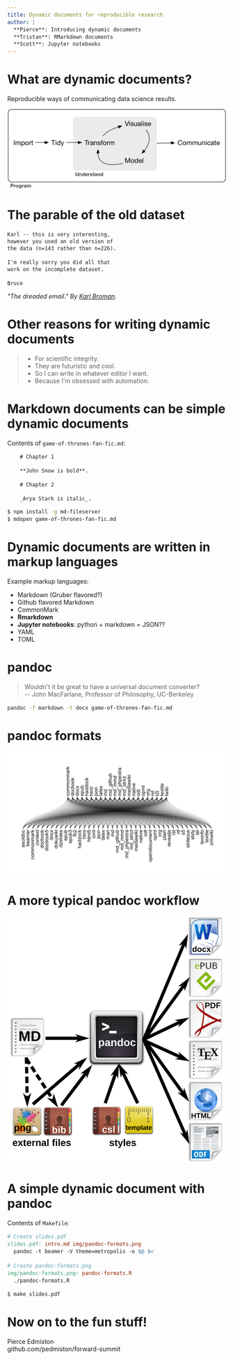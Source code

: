 ```yaml
---
title: Dynamic documents for reproducible research
author: |
  **Pierce**: Introducing dynamic documents  
  **Tristan**: RMarkdown documents  
  **Scott**: Jupyter notebooks  
---
```


# What are dynamic documents?

<!--
Thanks for coming everyone. I'm happy to kick off our session on using dynamic
documents for reproducible research. My name is Pierce Edmiston, and I'm
presenting with two other members of the Madpy and MadR communities. Tristan
Mahr will be talking about Rmarkdown documents, and Scott Sievert will be
talking about Jupyter notebooks. But before we get to the cool stuff, I wanted
to start by introducing dynamic documents for people who may not be familiar
with them and why I think they're worth using.

So what are dynamic documents?
-->

Reproducible ways of communicating data science results.

![The data science workflow. From Hadley Wickham.](img/data-science-workflow.png)

<!--
Here is a typical data science workflow: you start by importing some data,
you spend most of your time tidying it up, then you try to understand
that data through visualizations and models, and once you've figured out
what's in the data, you're ready to communicate that understanding to someone
else.

Dynamic documents are really what connects the gap between doing some analysis
and communicating the results. You can't see it in this figure, but most of the
time there is this gap between results and communication. Your results are just
the outputs of your analysis scripts, so numbers printed from python or R or
whatever you are using to do your stats. To communicate these results, you need
to physically move the results into the document.

Most of the time we do this moving with copy & paste. We can write an email to collaborators, pasting in the numbers and plots, and send it off.

But then you get the dreaded email:
-->

# The parable of the old dataset

```
Karl -- this is very interesting,
however you used an old version of
the data (n=143 rather than n=226).

I'm really sorry you did all that
work on the incomplete dataset.

Bruce
```

_"The dreaded email." By [Karl Broman](https://www.biostat.wisc.edu/~kbroman/presentations/repro_research_JSM2016.pdf)._

<!--
Getting an email like this fills me with dread because it immediately says I'm
going to have to waste time doing things that I've already done.

Unless... you're using dynamic documents.

If you instead sent your collaborators a dynamic document, it would take no time
at all to run the analysis on the new data. Dynamic documents are the last step
in the chain of making every aspect of a data science workflow automated and
reproducible.

But there's another way dynamic documents might be the answer to this parable.
If you send your collaborators dynamic documents that they can easily reproduce
on their own computers, then they can run the document with the new data, so you
don't even have to.

(I realize this may seem a bit Utopian but given some of the interactivity
that's available through Rmarkdown documents and jupyter notebooks, it's not
that far off.)
-->

# Other reasons for writing dynamic documents

> - For scientific integrity.
> - They are futuristic and cool.
> - So I can write in whatever editor I want.
> - Because I'm obsessed with automation.

<!--
There are other reasons for using dynamic documents other than them saving
you time.

One of the reasons TJ, Scott, and I all use dynamic documents is because we
believe they are in line with the true spirit of science: they encourage being
open and transparent with every decision you make with your data.

A slightly less lofty reason is that dynamic documents are futuristic and cool.
They allow you to publish things to the web and take advantage of browser
features without being a web developer.

Another reason I like dynamic documents is that they are written in plaintext,
so I can use whatever editor I like. That way I can write dynamic documents
just like I write code, and go back and forth very easily.

Finally, the last reason I like dynamic documents is that I'm obsessed with
automation, and the idea that I can reproduce entire research workflows
by compiling a single document I just find very satisfying.
-->

# Markdown documents can be simple dynamic documents

Contents of `game-of-thrones-fan-fic.md`:

```
    # Chapter 1

    **John Snow is bold**.

    # Chapter 2

    _Arya Stark is italic_.
```

```bash
$ npm install -g md-fileserver
$ mdopen game-of-thrones-fan-fic.md
```

<!--
To introduce dynamic documents, I'm going to start with something very simple,
and that is a Markdown document. Markdown documents can be simple dynamic
documents.
-->

# Dynamic documents are written in markup languages

Example markup languages:

- Markdown (Gruber flavored?)
- Github flavored Markdown
- CommonMark
- **Rmarkdown**
- **Jupyter notebooks**: python + markdown = JSON??
- YAML
- TOML

<!--
Markdown is a markup language. In general, dynamic documents are written in
markup languages, but there are some annoying exceptions.

So for instance, the original Markdown came from John Gruber, but it was pretty
minimal and really only for converting to HTML, so there have been various other
flavors of Markdown that have been invented. GitHub has it's own flavor of
Markdown and there are efforts to replace the original Markdown spec with
CommonMark. And there are extensions as well, so there's a version called
Rmarkdown which TJ will show you that allows you to write Markdown documents
with embedded R code chunks.

There is an effort to create a "pymarkdown" which would be like Rmarkdown but for python, but I've played around with it, and it's not nearly as good as
Rmarkdown.

If you want python and Markdown, you likely want to use a Jupyter notebook. This
is what Scott will be showing off. With a Jupyter notebook you are basically
writing either markdown or python, but under the hood, the actual notebook file
stores all of that in JSON, which I've always found kind of annoying.
-->

# pandoc

> Wouldn't it be great to have a universal document converter?  
-- John MacFarlane, Professor of Philosophy, UC-Berkeley

```bash
pandoc -f markdown -t docx game-of-thrones-fan-fic.md
```

<!--
If you've worked with different markup language extensively, you may have run
into pandoc. pandoc is billed as a "universal document converter". It was the
idea of a philosopher at Berkeley named John MacFarlane.
-->

# pandoc formats

![Formats for conversion with pandoc.](img/pandoc-formats.png)

# A more typical pandoc workflow

![Workflow for pandoc scholar.](img/pandoc-scholar.png)

# A simple dynamic document with pandoc

Contents of `Makefile`:

```Makefile
# Create slides.pdf
slides.pdf: intro.md img/pandoc-formats.png
  pandoc -t beamer -V theme=metropolis -o $@ $<

# Create pandoc-formats.png
img/pandoc-formats.png: pandoc-formats.R
  ./pandoc-formats.R
```

```bash
$ make slides.pdf
```

# Now on to the fun stuff!

Pierce Edmiston  
github.com/pedmiston/forward-summit
